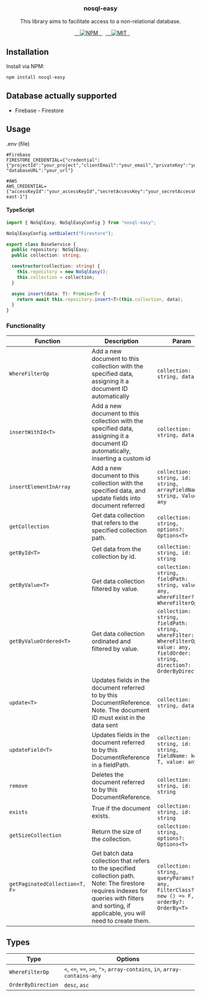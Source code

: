 <h3 align="center">nosql-easy</h3>
<p align="center">This library aims to facilitate access to a non-relational database.</p>

<p align="center">
  <a href="https://www.npmjs.com/package/nosql-easy">
    <img src="https://img.shields.io/npm/v/nosql-easy.svg" alt="NPM">
  </a>
  <a href="LICENSE">
    <img src="https://img.shields.io/badge/license-MIT-blue.svg?style=flat-square" alt="MIT">
  </a>
</p>

## Installation

Install via NPM:

```bash
npm install nosql-easy

```

## Database actually supported

- Firebase - Firestore

## Usage

.env (file)

```
#Firebase
FIRESTORE_CREDENTIAL={"credential":{"projectId":"your_project","clientEmail":"your_email","privateKey":"your_privateKey"}, "databaseURL":"your_url"}

#AWS
AWS_CREDENTIAL={"accessKeyId":"your_accessKeyId","secretAccessKey":"your_secretAccessKey","region":"sa-east-1"}
```

#### TypeScript

```typescript
import { NoSqlEasy, NoSqlEasyConfig } from "nosql-easy";

NoSqlEasyConfig.setDialect("Firestore");

export class BaseService {
  public repository: NoSqlEasy;
  public collection: string;

  constructor(collection: string) {
    this.repository = new NoSqlEasy();
    this.collection = collection;
  }

  async insert(data: T): Promise<T> {
    return await this.repository.insert<T>(this.collection, data);
  }
}
```

### Functionality

| Function                       | Description                                                                                                                                                                                     | Param                                                                                                                             | Return            |
| ------------------------------ | ----------------------------------------------------------------------------------------------------------------------------------------------------------------------------------------------- | --------------------------------------------------------------------------------------------------------------------------------- | ----------------- |
| `WhereFilterOp`                | Add a new document to this collection with the specified data, assigning it a document ID automatically                                                                                         | `collection: string, data: T `                                                                                                    | `Promise<T>`      |
| `insertWithId<T>`              | Add a new document to this collection with the specified data, assigning it a document ID automatically, inserting a custom id                                                                  | `collection: string, data: T `                                                                                                    | `Promise<T>`      |
| `insertElementInArray`         | Add a new document to this collection with the specified data, and update fields into document referred                                                                                         | `collection: string, id: string, arrayFieldName: string, Value: any`                                                              | `Promise`         |
| `getCollection`                | Get data collection that refers to the specified collection path.                                                                                                                               | `collection: string, options?: Options<T> `                                                                                       | `Promise<T[]>`    |
| `getById<T>`                   | Get data from the collection by id.                                                                                                                                                             | `collection: string, id: string `                                                                                                 | `Promise<T>`      |
| `getByValue<T>`                | Get data collection filtered by value.                                                                                                                                                          | `collection: string, fieldPath: string, value: any, whereFilter?: WhereFilterOp `                                                 | `Promise<T[]>`    |
| `getByValueOrdered<T>`         | Get data collection ordinated and filtered by value.                                                                                                                                            | `collection: string, fieldPath: string, whereFilter: WhereFilterOp, value: any, fieldOrder: string, direction?: OrderByDirection` | `Promise<T[]>`    |
| `update<T>`                    | Updates fields in the document referred to by this DocumentReference. Note. The document ID must exist in the data sent                                                                         | `collection: string, data: T`                                                                                                     | `Promise`         |
| `updateField<T>`               | Updates fields in the document referred to by this DocumentReference in a fieldPath.                                                                                                            | `collection: string, id: string, fieldName: keyof T, value: any`                                                                  | `Promise`         |
| `remove`                       | Deletes the document referred to by this DocumentReference.                                                                                                                                     | `collection: string, id: string`                                                                                                  | `Promise`         |
| `exists`                       | True if the document exists.                                                                                                                                                                    | `collection: string, id: string`                                                                                                  | `Promise`         |
| `getSizeCollection`            | Return the size of the collection.                                                                                                                                                              | `collection: string, options?: Options<T>`                                                                                        | `Promise<number>` |
| `getPaginatedCollection<T, F>` | Get batch data collection that refers to the specified collection path. Note: The firestore requires indexes for queries with filters and sorting, if applicable, you will need to create them. | `collection: string, queryParams?: any, FilterClass?: new () => F, orderBy?: OrderBy<T>`                                          | `Promise<T[]>`    |

## Types

| Type               | Options                                                                   |
| ------------------ | ------------------------------------------------------------------------- |
| `WhereFilterOp`    | `<`, `<=`, `==`, `>=`, `">`, `array-contains`, `in`, `array-contains-any` |
| `OrderByDirection` | `desc`, `asc`                                                             |
